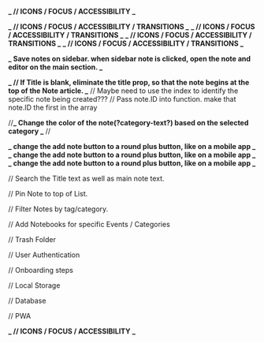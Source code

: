 **_ // ICONS / FOCUS / ACCESSIBILITY _**

<!-- ------------------------------------------------------------------------ -->

<!-- 1.  Input Field -- Within Sample Note Card. Create New Note on Save BTN Click.
    a. Input.value = new Note
    b. Add Date to new Note
    c. Delete Btn to new Note -->

  <!-- ------------------------------------------------------------------------ -->

<!-- // Create function that creates new note object.
// id, title, body, date modified
// update state with new note -->

  <!-- ------------------------------------------------------------------------ -->

<!-- // Create function for deleting note -->

<!-- // filter out notes that match the id of the note that is to be deleted -->

  <!-- ------------------------------------------------------------------------ -->

<!-- // Search Notes by keyword -->

  <!-- ------------------------------------------------------------------------ -->

**_ // ICONS / FOCUS / ACCESSIBILITY / TRANSITIONS _**
**_ // ICONS / FOCUS / ACCESSIBILITY / TRANSITIONS _**
**_ // ICONS / FOCUS / ACCESSIBILITY / TRANSITIONS _**
**_ // ICONS / FOCUS / ACCESSIBILITY / TRANSITIONS _**

  <!-- ------------------------------------------------------------------------ -->

**_ Save notes on sidebar. when sidebar note is clicked, open the note and editor on the main section. _**

<!-- // Do not save note if the text is blank. -->

  <!-- ------------------------------------------------------------------------ -->

<!-- // Add a Title to each Note. -->

  <!-- ------------------------------------------------------------------------ -->

**_ // If Title is blank, eliminate the title prop, so that the note begins at the top of the Note article. _**
// Maybe need to use the index to identify the specific note being created???
// Pass note.ID into function. make that note.ID the first in the array

  <!-- ------------------------------------------------------------------------ -->

<!-- // Add a Tag/Category to each Note.
// Maybe need to use the index to identify the specific note being created???
// Add tag/category to the Note Object -->

//**_ Change the color of the note(?category-text?) based on the selected category _** //

  <!-- ------------------------------------------------------------------------ -->

**_ change the add note button to a round plus button, like on a mobile app _**
**_ change the add note button to a round plus button, like on a mobile app _**
**_ change the add note button to a round plus button, like on a mobile app _**

  <!-- ------------------------------------------------------------------------ -->

// Search the Title text as well as main note text.

  <!-- ------------------------------------------------------------------------ -->

// Pin Note to top of List.

  <!-- ------------------------------------------------------------------------ -->

// Filter Notes by tag/category.

  <!-- ------------------------------------------------------------------------ -->

// Add Notebooks for specific Events / Categories

  <!-- ------------------------------------------------------------------------ -->

// Trash Folder

  <!-- ------------------------------------------------------------------------ -->

// User Authentication

  <!-- ------------------------------------------------------------------------ -->

// Onboarding steps

  <!-- ------------------------------------------------------------------------ -->

// Local Storage

  <!-- ------------------------------------------------------------------------ -->

// Database

  <!-- ------------------------------------------------------------------------ -->

// PWA

**_ // ICONS / FOCUS / ACCESSIBILITY _**
